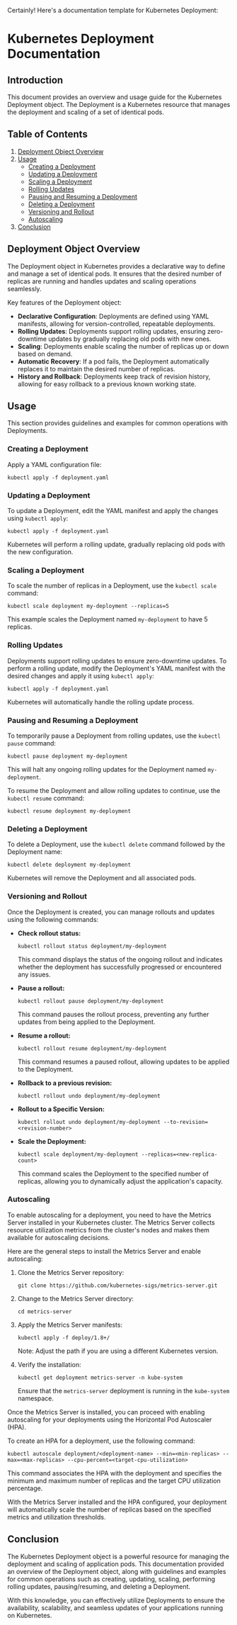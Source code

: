 Certainly! Here's a documentation template for Kubernetes Deployment:

# Kubernetes Deployment Documentation

## Introduction

This document provides an overview and usage guide for the Kubernetes Deployment object. The Deployment is a Kubernetes resource that manages the deployment and scaling of a set of identical pods.

## Table of Contents

1. [Deployment Object Overview](#deployment-object-overview)
2. [Usage](#usage)
   - [Creating a Deployment](#creating-a-deployment)
   - [Updating a Deployment](#updating-a-deployment)
   - [Scaling a Deployment](#scaling-a-deployment)
   - [Rolling Updates](#rolling-updates)
   - [Pausing and Resuming a Deployment](#pausing-and-resuming-a-deployment)
   - [Deleting a Deployment](#deleting-a-deployment)
   - [Versioning and Rollout](#versioning-and-rollout)
   - [Autoscaling](#autoscaling)
3. [Conclusion](#conclusion)



## Deployment Object Overview

The Deployment object in Kubernetes provides a declarative way to define and manage a set of identical pods. It ensures that the desired number of replicas are running and handles updates and scaling operations seamlessly.

Key features of the Deployment object:

- **Declarative Configuration**: Deployments are defined using YAML manifests, allowing for version-controlled, repeatable deployments.
- **Rolling Updates**: Deployments support rolling updates, ensuring zero-downtime updates by gradually replacing old pods with new ones.
- **Scaling**: Deployments enable scaling the number of replicas up or down based on demand.
- **Automatic Recovery**: If a pod fails, the Deployment automatically replaces it to maintain the desired number of replicas.
- **History and Rollback**: Deployments keep track of revision history, allowing for easy rollback to a previous known working state.

## Usage

This section provides guidelines and examples for common operations with Deployments.

### Creating a Deployment

Apply a YAML configuration file:

```shell
kubectl apply -f deployment.yaml
```

### Updating a Deployment

To update a Deployment, edit the YAML manifest and apply the changes using `kubectl apply`:

```shell
kubectl apply -f deployment.yaml
```

Kubernetes will perform a rolling update, gradually replacing old pods with the new configuration.

### Scaling a Deployment

To scale the number of replicas in a Deployment, use the `kubectl scale` command:

```shell
kubectl scale deployment my-deployment --replicas=5
```

This example scales the Deployment named `my-deployment` to have 5 replicas.

### Rolling Updates

Deployments support rolling updates to ensure zero-downtime updates. To perform a rolling update, modify the Deployment's YAML manifest with the desired changes and apply it using `kubectl apply`:

```shell
kubectl apply -f deployment.yaml
```

Kubernetes will automatically handle the rolling update process.

### Pausing and Resuming a Deployment

To temporarily pause a Deployment from rolling updates, use the `kubectl pause` command:

```shell
kubectl pause deployment my-deployment
```

This will halt any ongoing rolling updates for the Deployment named `my-deployment`.

To resume the Deployment and allow rolling updates to continue, use the `kubectl resume` command:

```shell
kubectl resume deployment my-deployment
```

### Deleting a Deployment

To delete a Deployment, use the `kubectl delete` command followed by the Deployment name:

```shell
kubectl delete deployment my-deployment
```

Kubernetes will remove the Deployment and all associated pods.

### Versioning and Rollout

Once the Deployment is created, you can manage rollouts and updates using the following commands:

- **Check rollout status:**

  ```shell
  kubectl rollout status deployment/my-deployment
  ```

  This command displays the status of the ongoing rollout and indicates whether the deployment has successfully progressed or encountered any issues.

- **Pause a rollout:**

  ```shell
  kubectl rollout pause deployment/my-deployment
  ```

  This command pauses the rollout process, preventing any further updates from being applied to the Deployment.

- **Resume a rollout:**

  ```shell
  kubectl rollout resume deployment/my-deployment
  ```

  This command resumes a paused rollout, allowing updates to be applied to the Deployment.

- **Rollback to a previous revision:**

  ```shell
  kubectl rollout undo deployment/my-deployment
  ```
- **Rollout to a Specific Version:**

  ```shell
  kubectl rollout undo deployment/my-deployment --to-revision=<revision-number>
  ```

- **Scale the Deployment:**

  ```shell
  kubectl scale deployment/my-deployment --replicas=<new-replica-count>
  ```

  This command scales the Deployment to the specified number of replicas, allowing you to dynamically adjust the application's capacity.

### Autoscaling

To enable autoscaling for a deployment, you need to have the Metrics Server installed in your Kubernetes cluster. The Metrics Server collects resource utilization metrics from the cluster's nodes and makes them available for autoscaling decisions.

Here are the general steps to install the Metrics Server and enable autoscaling:

1. Clone the Metrics Server repository:

   ```shell
   git clone https://github.com/kubernetes-sigs/metrics-server.git
   ```

2. Change to the Metrics Server directory:

   ```shell
   cd metrics-server
   ```

3. Apply the Metrics Server manifests:

   ```shell
   kubectl apply -f deploy/1.8+/
   ```

   Note: Adjust the path if you are using a different Kubernetes version.

4. Verify the installation:

   ```shell
   kubectl get deployment metrics-server -n kube-system
   ```

   Ensure that the `metrics-server` deployment is running in the `kube-system` namespace.

Once the Metrics Server is installed, you can proceed with enabling autoscaling for your deployments using the Horizontal Pod Autoscaler (HPA).

To create an HPA for a deployment, use the following command:

```shell
kubectl autoscale deployment/<deployment-name> --min=<min-replicas> --max=<max-replicas> --cpu-percent=<target-cpu-utilization>
```

This command associates the HPA with the deployment and specifies the minimum and maximum number of replicas and the target CPU utilization percentage.

With the Metrics Server installed and the HPA configured, your deployment will automatically scale the number of replicas based on the specified metrics and utilization thresholds.


## Conclusion

The Kubernetes Deployment object is a powerful resource for managing the deployment and scaling of application pods. This documentation provided an overview of the Deployment object, along with guidelines and examples for common operations such as creating, updating, scaling, performing rolling updates, pausing/resuming, and deleting a Deployment.

With this knowledge, you can effectively utilize Deployments to ensure the availability, scalability, and seamless updates of your applications running on Kubernetes.